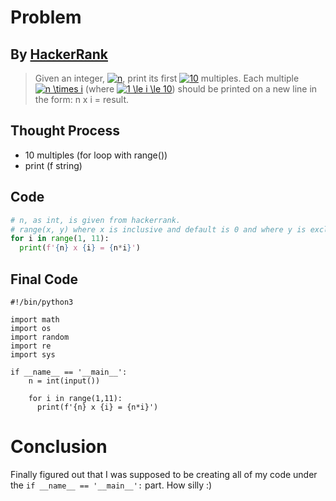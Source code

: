 # Problem
## By [HackerRank](www.hackerrank.com)

> Given an integer, <a href="https://www.codecogs.com/eqnedit.php?latex=n" target="_blank"><img src="https://latex.codecogs.com/gif.latex?n" title="n" /></a>, print its first <a href="https://www.codecogs.com/eqnedit.php?latex=10" target="_blank"><img src="https://latex.codecogs.com/gif.latex?10" title="10" /></a> multiples. Each multiple <a href="https://www.codecogs.com/eqnedit.php?latex=n&space;\times&space;i" target="_blank"><img src="https://latex.codecogs.com/gif.latex?n&space;\times&space;i" title="n \times i" /></a> (where <a href="https://www.codecogs.com/eqnedit.php?latex=1&space;\le&space;i&space;\le&space;10" target="_blank"><img src="https://latex.codecogs.com/gif.latex?1&space;\le&space;i&space;\le&space;10" title="1 \le i \le 10" /></a>) should be printed on a new line in the form: n x i = result.

## Thought Process

* 10 multiples (for loop with range())
* print (f string)

## Code

```python
# n, as int, is given from hackerrank.
# range(x, y) where x is inclusive and default is 0 and where y is exclusive and no default.
for i in range(1, 11):
  print(f'{n} x {i} = {n*i}')
```

## Final Code

```
#!/bin/python3

import math
import os
import random
import re
import sys

if __name__ == '__main__':
    n = int(input())
    
    for i in range(1,11):
      print(f'{n} x {i} = {n*i}')
```

# Conclusion
Finally figured out that I was supposed to be creating all of my code under the `if __name__ == '__main__':` part. How silly :)
